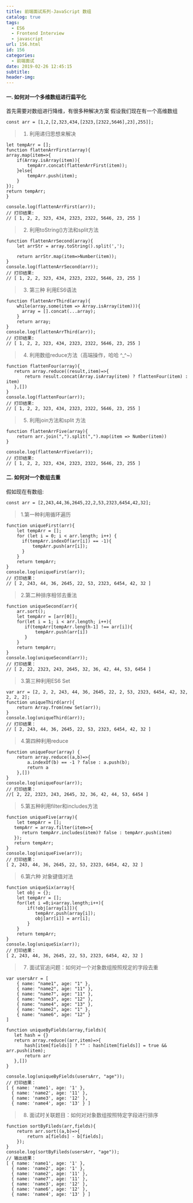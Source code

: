 ```yaml
---
title: 前端面试系列-JavaScript 数组
catalog: true
tags:
  - ES6
  - Frontend Interview
  - javascript
url: 156.html
id: 156
categories:
  - 前端面试
date: 2019-02-26 12:45:15
subtitle:
header-img:
---
```


#### 一. 如何对一个多维数组进行扁平化

首先需要对数组进行降维，有很多种解决方案 假设我们现在有一个高维数组

    const arr = [1,2,[2,323,434,[2323,[2322,5646],23],255]];
    

> 1.  利用递归思想来解决

    let tempArr = [];
    function flattenArrFirst(array){
    array.map(item=>{
        if(Array.isArray(item)){
            tempArr.concat(flattenArrFirst(item));
        }else{
            tempArr.push(item);
        }
    });
    return tempArr;
    }
    
    console.log(flattenArrFirst(arr));
    // 打印结果:
    // [ 1, 2, 2, 323, 434, 2323, 2322, 5646, 23, 255 ]
    

> 2.  利用toString()方法和split方法

    function flattenArrSecond(array){
        let arrStr = array.toString().split(',');
    
        return arrStr.map(item=>Number(item));
    }
    console.log(flattenArrSecond(arr));
    // 打印结果:
    // [ 1, 2, 2, 323, 434, 2323, 2322, 5646, 23, 255 ]
    

> 3.  第三种 利用ES6语法

    function flattenArrThird(array){
        while(array.some(item => Array.isArray(item))){
          array = [].concat(...array);
        }
        return array;
    }
    console.log(flattenArrThird(arr));
    // 打印结果:
    // [ 1, 2, 2, 323, 434, 2323, 2322, 5646, 23, 255 ]
    

> 4.  利用数组reduce方法（高端操作，哈哈 ^_^~）

    function flattenFour(array){
       return array.reduce((result,item)=>{
           return result.concat(Array.isArray(item) ? flattenFour(item) : item)
       },[])
    }
    console.log(flattenFour(arr));
    // 打印结果:
    // [ 1, 2, 2, 323, 434, 2323, 2322, 5646, 23, 255 ]
    

> 5.  利用join方法和split 方法

    function flattenArrFive(array){
        return arr.join(",").split(",").map(item => Number(item))
    }
    
    console.log(flattenArrFive(arr));
    // 打印结果:
    // [ 1, 2, 2, 323, 434, 2323, 2322, 5646, 23, 255 ]
    

#### 二. 如何对一个数组去重

假如现在有数组:

    const arr = [2,243,44,36,2645,22,2,53,2323,6454,42,32];
    

> 1.第一种利用循环遍历

    function uniqueFirst(arr){
        let tempArr = [];
        for (let i = 0; i < arr.length; i++) {
          if(tempArr.indexOf(arr[i]) == -1){
              tempArr.push(arr[i]);
          }
        }
        return tempArr;
    }
    console.log(uniqueFirst(arr));
    // 打印结果：
    // [ 2, 243, 44, 36, 2645, 22, 53, 2323, 6454, 42, 32 ]
    

> 2.第二种排序相邻去重法

    function uniqueSecond(arr){
        arr.sort();
        let tempArr = [arr[0]];
        for(let i = 1; i < arr.length; i++){
           if(tempArr[tempArr.length-1] !== arr[i]){
               tempArr.push(arr[i])
           }
        }
        return tempArr;
    }
    console.log(uniqueSecond(arr));
    // 打印结果：
    // [ 2, 22, 2323, 243, 2645, 32, 36, 42, 44, 53, 6454 ]
    

> 3.第三种利用ES6 Set

    var arr = [2, 2, 2, 243, 44, 36, 2645, 22, 2, 53, 2323, 6454, 42, 32, 2, 2, 2];
    function uniqueThird(arr){
        return Array.from(new Set(arr));
    }
    console.log(uniqueThird(arr));
    // 打印结果：
    // [ 2, 243, 44, 36, 2645, 22, 53, 2323, 6454, 42, 32 ]
    

> 4.第四种利用reduce

    function uniqueFour(array) {
        return array.reduce((a,b)=>{
            a.indexOf(b) == -1 ? false : a.push(b);
            return a
        },[])
    }
    console.log(uniqueFour(arr));
    // 打印结果：
    //[ 2, 22, 2323, 243, 2645, 32, 36, 42, 44, 53, 6454 ]
    

> 5.第五种利用filter和includes方法

    function uniqueFive(array){
        let tempArr = [];
       tempArr = array.filter(item=>{
          return tempArr.includes(item)? false : tempArr.push(item)
       });
       return tempArr;
    }
    console.log(uniqueFive(arr));
    // 打印结果：
    [ 2, 243, 44, 36, 2645, 22, 53, 2323, 6454, 42, 32 ]
    

> 6.第六种 对象键值对法

    function uniqueSix(array){
        let obj = {};
        let tempArr = [];
        for(let i =0;i<array.length;i++){
            if(!obj[array[i]]){
               tempArr.push(array[i]);
               obj[arr[i]] = arr[i];
            }
        }
        return tempArr;
    }
    console.log(uniqueSix(arr));
    // 打印结果：
    [ 2, 243, 44, 36, 2645, 22, 53, 2323, 6454, 42, 32 ]
    

> 7.  面试官追问题：如何对一个对象数组按照规定的字段去重

    var usersArr = [
        { name: "name1", age: "1" },
        { name: "name2", age: "11" },
        { name: "name7", age: "11" },
        { name: "name3", age: "12" },
        { name: "name4", age: "13" },
        { name: "name2", age: "1" },
        { name: "name6", age: "12" }
    ]
    
    function uniqueByFields(array,fields){
       let hash = {}
       return array.reduce((arr,item)=>{
           hash[item[fields]] ? "" : hash[item[fields]] = true && arr.push(item);
           return arr
       },[])
    }
    
    console.log(uniqueByFields(usersArr, "age"));
    // 打印结果：
    [ { name: 'name1', age: '1' },
      { name: 'name2', age: '11' },
      { name: 'name3', age: '12' },
      { name: 'name4', age: '13' } ]
    

> 8.  面试时关联题目：如何对对象数组按照特定字段进行排序

    function sortByFileds(arr,fields){
        return arr.sort((a,b)=>{
            return a[fields] - b[fields];
        });
    }
    console.log(sortByFileds(usersArr, "age"));
    // 输出结果：
    [ { name: 'name1', age: '1' },
      { name: 'name2', age: '1' },
      { name: 'name2', age: '11' },
      { name: 'name7', age: '11' },
      { name: 'name3', age: '12' },
      { name: 'name6', age: '12' },
      { name: 'name4', age: '13' } ]